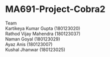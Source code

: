 # MA691-Project-Cobra2
Team</br>
Kartikeya Kumar Gupta (180123020)</br>
Rathod Vijay Mahendra (180123037)</br>
Naman Goyal (180123029)</br>
Ayaz Anis (180123007)</br>
Kushal Jhanwar (180123025)</br>
